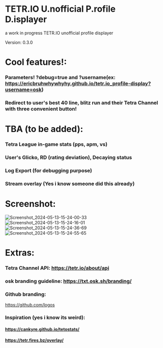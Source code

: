 # TETR.IO U.nofficial P.rofile D.isplayer
a work in progress TETR.IO unofficial profile displayer

Version: 0.3.0

# Cool features!:
### Parameters! ?debug=true and ?username(ex: https://ericbruhwhywhyhy.github.io/tetr.io_profile-display?username=osk)
### Redirect to user's best 40 line, blitz run and their Tetra Channel with three convenient button!

# TBA (to be added):
### Tetra League in-game stats (pps, apm, vs)
### User's Glicko, RD (rating deviation), Decaying status
### Log Export (for debugging purpose)
### Stream overlay (Yes i know someone did this already)


# Screenshot:
![Screenshot_2024-05-13-15-24-00-33](https://github.com/Ericbruhwhywhyhy/tetr.io_profile-display/assets/160207601/d430cf08-a8ea-41c2-b432-5a4d1cce0b1f)
![Screenshot_2024-05-13-15-24-16-01](https://github.com/Ericbruhwhywhyhy/tetr.io_profile-display/assets/160207601/7955919f-7603-4d11-9d53-b19472256113)
![Screenshot_2024-05-13-15-24-36-69](https://github.com/Ericbruhwhywhyhy/tetr.io_profile-display/assets/160207601/ef74eb50-d38a-4781-9c00-9043d87917ff)
![Screenshot_2024-05-13-15-24-55-65](https://github.com/Ericbruhwhywhyhy/tetr.io_profile-display/assets/160207601/5a47986e-a8b8-4914-8d0d-0f3ba0274ea9)
# Extras:
### Tetra Channel API: https://tetr.io/about/api
### osk branding guideline: https://txt.osk.sh/branding/
### Github branding:
https://github.com/logos
### Inspiration (yes i know its weird):
#### https://cankyre.github.io/tetostats/
#### https://tetr.fires.bz/overlay/
